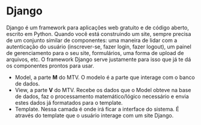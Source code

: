 # Django
Django é um framework para aplicações web gratuito e de código aberto, escrito em Python. Quando você está construindo um site, sempre precisa de um conjunto similar de componentes: uma maneira de lidar com a autenticação do usuário (inscrever-se, fazer login, fazer logout), um painel de gerenciamento para o seu site, formulários, uma forma de upload de arquivos, etc. O framework Django serve justamente para isso que já te dá os componentes prontos para usar.

- Model, a parte **M** do MTV. O modelo é a parte que interage com o banco de dados.
- View, a parte **V** do MTV. Recebe os dados que o Model obteve na base de dados, faz o processamento matemático/lógico necessário e envia estes dados já formatados para o template.
- Template. Nessa camada é onde irá ficar a interface do sistema. É através do template que o usuário interage com um site Django.
